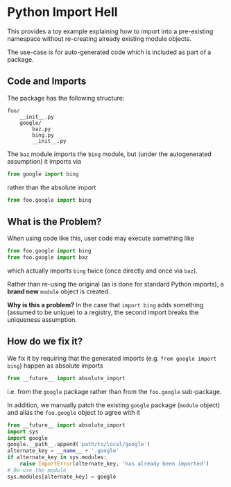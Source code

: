 # Python Import Hell

This provides a toy example explaining how to import
into a pre-existing namespace without re-creating
already existing module objects.

The use-case is for auto-generated code which is
included as part of a package.

## Code and Imports

The package has the following structure:

```
foo/
    __init__.py
    google/
        baz.py
        bing.py
        __init__.py
```

The `baz` module imports the `bing` module, but (under the
autogenerated assumption) it imports via

```python
from google import bing
```

rather than the absolute import

```python
from foo.google import bing
```

## What is the Problem?

When using code like this, user code may execute something
like

```python
from foo.google import bing
from foo.google import baz
```

which actually imports `bing` twice (once directly and once
via `baz`).

Rather than re-using the original (as is done for standard
Python imports), a **brand new** `module` object is created.

**Why is this a problem?** In the case that `import bing`
adds something (assumed to be unique) to a registry, the second
import breaks the uniqueness assumption.

## How do we fix it?

We fix it by requiring that the generated imports (e.g.
`from google import bing`) happen as absolute imports

```python
from __future__ import absolute_import
```

i.e. from the `google` package rather than from the
`foo.google` sub-package.

In addition, we manually patch the existing `google`
package (`module` object) and alias the `foo.google`
object to agree with it

```python
from __future__ import absolute_import
import sys
import google
google.__path__.append('path/to/local/google')
alternate_key = __name__ + '.google'
if alternate_key in sys.modules:
    raise ImportError(alternate_key, 'has already been imported')
# Re-use the module
sys.modules[alternate_key] = google
```
